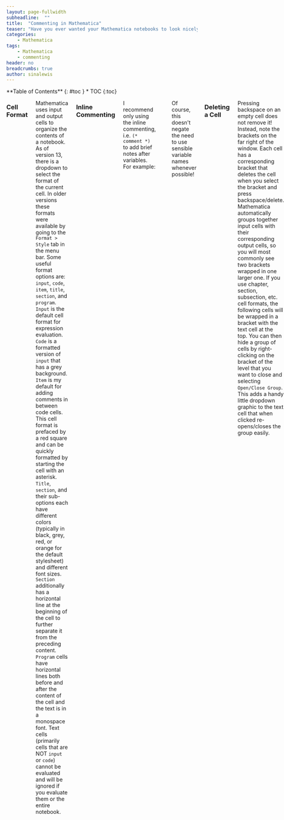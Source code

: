 ```yaml
---
layout: page-fullwidth
subheadline:  ""
title:  "Commenting in Mathematica"
teaser: "Have you ever wanted your Mathematica notebooks to look nicely organized and polished? Look here for tips that will help you get there."
categories:
    - Mathematica
tags:
    - Mathematica
    - commenting
header: no
breadcrumbs: true
author: sinalewis
---
```

<div class="row">
<div class="medium-4 medium-push-8 columns" markdown="1">
<div class="panel radius" markdown="1">
**Table of Contents**
{: #toc }
*  TOC
{:toc}
</div>
</div><!-- /.medium-4.columns -->

<div class="medium-8 medium-pull-4 columns" markdown="1">

### Cell Format

Mathematica uses input and output cells to organize the contents of a notebook. As of version 13, there is a dropdown to select the format of the current cell. In older versions these formats were available by going to the `Format > Style` tab in the menu bar. Some useful format options are: `input`, `code`, `item`, `title`, `section`, and `program`. `Input` is the default cell format for expression evaluation. `Code` is a formatted version of `input` that has a grey background. `Item` is my default for adding comments in between code cells. This cell format is prefaced by a red square and can be quickly formatted by starting the cell with an asterisk. `Title`, `section`, and their sub-options each have different colors (typically in black, grey, red, or orange for the default stylesheet) and different font sizes. `Section` additionally has a horizontal line at the beginning of the cell to further separate it from the preceding content. `Program` cells have horizontal lines both before and after the content of the cell and the text is in a monospace font. Text cells (primarily cells that are NOT `input` or `code`) cannot be evaluated and will be ignored if you evaluate them or the entire notebook.

### Inline Commenting

I recommend only using the inline commenting, i.e. `(* comment *)` to add brief notes after variables. For example:
```
x = "purple"; (* my favorite colour *)
```
Of course, this doesn't negate the need to use sensible variable names whenever possible!

### Deleting a Cell

Pressing backspace on an empty cell does not remove it! Instead, note the brackets on the far right of the window. Each cell has a corresponding bracket that deletes the cell when you select the bracket and press backspace/delete. Mathematica automatically groups together input cells with their corresponding output cells, so you will most commonly see two brackets wrapped in one larger one. If you use chapter, section, subsection, etc. cell formats, the following cells will be wrapped in a bracket with the text cell at the top. You can then hide a group of cells by right-clicking on the bracket of the level that you want to close and selecting `Open/Close Group`. This adds a handy little dropdown graphic to the text cell that when clicked re-opens/closes the group easily. 